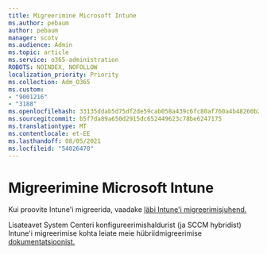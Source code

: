 ```yaml
---
title: Migreerimine Microsoft Intune
ms.author: pebaum
author: pebaum
manager: scotv
ms.audience: Admin
ms.topic: article
ms.service: o365-administration
ROBOTS: NOINDEX, NOFOLLOW
localization_priority: Priority
ms.collection: Adm_O365
ms.custom:
- "9001216"
- "3188"
ms.openlocfilehash: 33135ddab5d75df2de59cab058a439c6fc80af760a4b48260b2c67cda8c1af99
ms.sourcegitcommit: b5f7da89a650d2915dc652449623c78be6247175
ms.translationtype: MT
ms.contentlocale: et-EE
ms.lasthandoff: 08/05/2021
ms.locfileid: "54026470"
---
```

# <a name="migrating-to-microsoft-intune"></a>Migreerimine Microsoft Intune

Kui proovite Intune'i migreerida, vaadake [läbi Intune'i migreerimisjuhend.](https://docs.microsoft.com/intune/fundamentals/migration-guide)

Lisateavet System Centeri konfigureerimishaldurist (ja SCCM hybridist) Intune'i migreerimise kohta leiate meie hübriidmigreerimise [dokumentatsioonist.](https://docs.microsoft.com/sccm/mdm/deploy-use/migrate-hybridmdm-to-intunesa) 